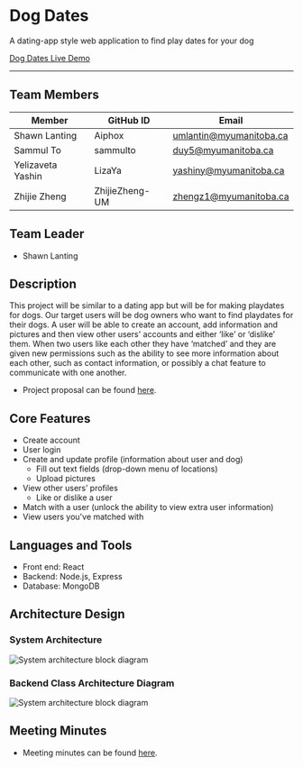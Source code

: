# Dog Dates
A dating-app style web application to find play dates for your dog   

[Dog Dates Live Demo](https://4350.sammul.live)

--------------

## Team Members
| Member            | GitHub ID      | Email                   |
|-------------------|----------------|-------------------------|
| Shawn Lanting     | Aiphox         | umlantin@myumanitoba.ca     |
| Sammul To         | sammulto       | duy5@myumanitoba.ca |
| Yelizaveta Yashin | LizaYa         | yashiny@myumanitoba.ca  |
| Zhijie Zheng      | ZhijieZheng-UM | zhengz1@myumanitoba.ca  |

## Team Leader
* Shawn Lanting

## Description
This project will be similar to a dating app but will be for making playdates for dogs. Our target users will be dog owners who want to find playdates for their dogs. A user will be able to create an account, add information and pictures and then view other users' accounts and either ‘like’ or ‘dislike’ them. When two users like each other they have ‘matched’ and they are given new permissions such as the ability to see more information about each other, such as contact information, or possibly a chat feature to communicate with one another.
* Project proposal can be found [here](https://github.com/Aiphox/DogDates/wiki/Project-Proposal#project-proposal).

## Core Features
* Create account
* User login
* Create and update profile (information about user and dog)
  * Fill out text fields (drop-down menu of locations)
  * Upload pictures
* View other users’ profiles
  * Like or dislike a user 
* Match with a user (unlock the ability to view extra user information)
* View users you've matched with

## Languages and Tools
* Front end: React
* Backend: Node.js, Express
* Database: MongoDB

## Architecture Design
### System Architecture
![System architecture block diagram](https://github.com/Aiphox/DogDates/blob/main/System%20Architecture.PNG)

### Backend Class Architecture Diagram
![System architecture block diagram](https://github.com/Aiphox/DogDates/blob/main/Class%20Diagram%20New.PNG)

## Meeting Minutes
* Meeting minutes can be found [here](https://github.com/Aiphox/DogDates/wiki/Meetings-Tracking#meeting-minutes).

